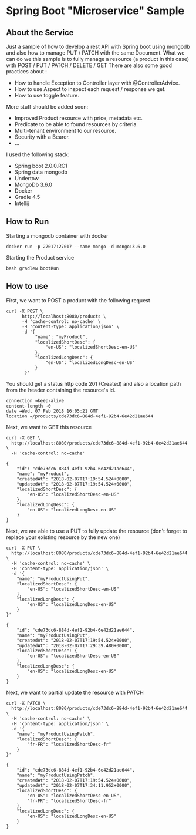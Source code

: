 # Spring Boot "Microservice" Sample

## About the Service

Just a sample of how to develop a rest API with Spring boot using mongodb and also how to manage PUT / PATCH with the same Document.
What we can do we this sample is to fully manage a resource (a product in this case) with POST / PUT / PATCH / DELETE / GET
There are also some good practices about : 

 * How to handle Exception to Controller layer with @ControllerAdvice.
 * How to use Aspect to inspect each request / response we get.
 * How to use toggle feature. 

More stuff should be added soon:
 * Improved Product resource with price, metadata etc.
 * Predicate to be able to found resources by criteria.
 * Multi-tenant environment to our resource.
 * Security with a Bearer. 
 * ...

I used the following stack: 
 * Spring boot 2.0.0.RC1
 * Spring data mongodb
 * Undertow
 * MongoDb 3.6.0
 * Docker
 * Gradle 4.5
 * Intellij
 
 ## How to Run 
 
 
 Starting a mongodb container with docker
 
 ``` docker run -p 27017:27017 --name mongo -d mongo:3.6.0 ```
 
 Starting the Product service
 
 ``` bash gradlew bootRun ``` 
 
 ## How to use
 
 First, we want to POST a product with the following request
 
 ``` 
 curl -X POST \
       http://localhost:8080/products \
       -H 'cache-control: no-cache' \
       -H 'content-type: application/json' \
       -d '{
            "name": "myProduct",
            "localizedShortDesc": {
                "en-US": "localizedShortDesc-en-US"
            },
            "localizedLongDesc": {
                "en-US": "localizedLongDesc-en-US"
            }
        }'
```

You should get a status http code 201 (Created) and also a location path from the header containing the resource's id.

```
connection →keep-alive
content-length →0
date →Wed, 07 Feb 2018 16:05:21 GMT
location →/products/cde73dc6-884d-4ef1-92b4-6e42d21ae644
``` 

Next, we want to GET this resource

```
curl -X GET \
  http://localhost:8080/products/cde73dc6-884d-4ef1-92b4-6e42d21ae644 \
  -H 'cache-control: no-cache'
```

```
{
    "id": "cde73dc6-884d-4ef1-92b4-6e42d21ae644",
    "name": "myProduct",
    "createdAt": "2018-02-07T17:19:54.524+0000",
    "updatedAt": "2018-02-07T17:19:54.524+0000",
    "localizedShortDesc": {
        "en-US": "localizedShortDesc-en-US"
    },
    "localizedLongDesc": {
        "en-US": "localizedLongDesc-en-US"
    }
}
```


Next, we are able to use a PUT to fully update the resource (don't forget to replace your existing resource by the new one)

```
curl -X PUT \
  http://localhost:8080/products/cde73dc6-884d-4ef1-92b4-6e42d21ae644 \
  -H 'cache-control: no-cache' \
  -H 'content-type: application/json' \
  -d '{
	"name": "myProductUsingPut",
	"localizedShortDesc": {
		"en-US": "localizedShortDesc-en-US"
	},
	"localizedLongDesc": {
		"en-US": "localizedLongDesc-en-US"
	}
}'
```

```
{
    "id": "cde73dc6-884d-4ef1-92b4-6e42d21ae644",
    "name": "myProductUsingPut",
    "createdAt": "2018-02-07T17:19:54.524+0000",
    "updatedAt": "2018-02-07T17:29:39.480+0000",   
    "localizedShortDesc": {
        "en-US": "localizedShortDesc-en-US"
    },
    "localizedLongDesc": {
        "en-US": "localizedLongDesc-en-US"
    }
}
```

Next, we want to partial update the resource with PATCH

```
curl -X PATCH \
  http://localhost:8080/products/cde73dc6-884d-4ef1-92b4-6e42d21ae644 \
  -H 'cache-control: no-cache' \
  -H 'content-type: application/json' \
  -d '{
	"name": "myProductUsingPatch",
	"localizedShortDesc": {
        "fr-FR": "localizedShortDesc-fr"
    }
}'
```

```
{
    "id": "cde73dc6-884d-4ef1-92b4-6e42d21ae644",
    "name": "myProductUsingPatch",
    "createdAt": "2018-02-07T17:19:54.524+0000",
    "updatedAt": "2018-02-07T17:34:11.952+0000",
    "localizedShortDesc": {
        "en-US": "localizedShortDesc-en-US",
        "fr-FR": "localizedShortDesc-fr"
    },
    "localizedLongDesc": {
        "en-US": "localizedLongDesc-en-US"
    }
}
```
